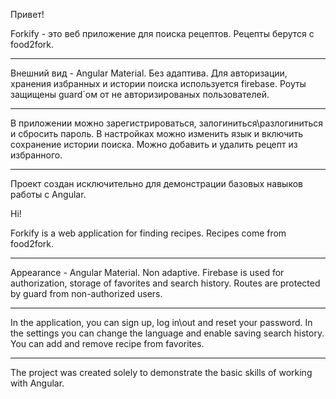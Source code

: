 Привет!

Forkify - это веб приложение для поиска рецептов. Рецепты берутся с food2fork.

---
Внешний вид - Angular Material. Без адаптива.
Для авторизации, хранения избранных и истории поиска используется firebase.
Роуты защищены guard`ом от не авторизированых пользователей.

---
В приложении можно зарегистрироваться, залогиниться\разлогиниться и сбросить пароль.
В настройках можно изменить язык и включить сохранение истории поиска.
Можно добавить и удалить рецепт из избранного.

---
Проект создан исключительно для демонстрации базовых навыков работы с Angular.
  
Hi!
  
Forkify is a web application for finding recipes. Recipes come from food2fork. 

---
Appearance - Angular Material. Non adaptive.
Firebase is used for authorization, storage of favorites and search history. 
Routes are protected by guard from non-authorized users. 

---
In the application, you can sign up, log in\out and reset your password. 
In the settings you can change the language and enable saving search history.
You can add and remove recipe from favorites. 

---
The project was created solely to demonstrate the basic skills of working with Angular.
